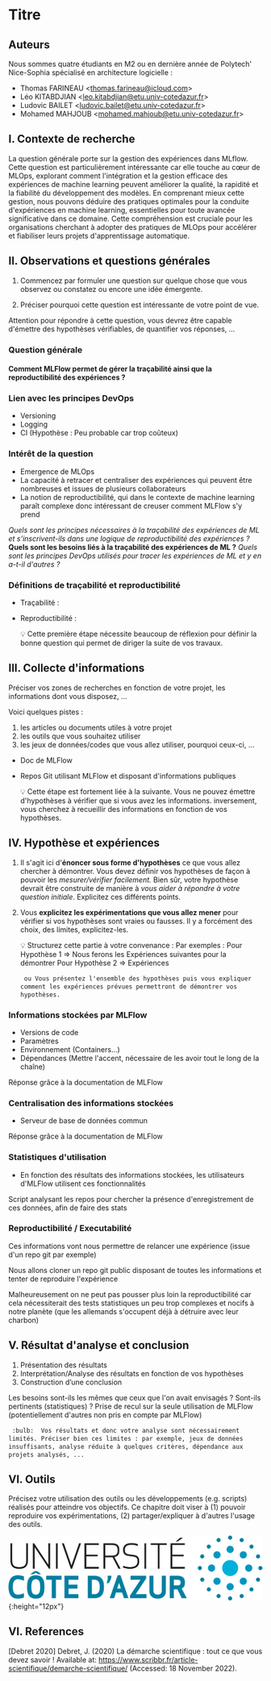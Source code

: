# Titre

## Auteurs

Nous sommes quatre étudiants en M2 ou en dernière année de Polytech' Nice-Sophia spécialisé en architecture logicielle :

* Thomas FARINEAU &lt;thomas.farineau@icloud.com&gt;
* Léo KITABDJIAN &lt;leo.kitabdjian@etu.univ-cotedazur.fr&gt;
* Ludovic BAILET &lt;ludovic.bailet@etu.univ-cotedazur.fr&gt;
* Mohamed MAHJOUB &lt;mohamed.mahjoub@etu.univ-cotedazur.fr&gt;

## I. Contexte de recherche

La question générale porte sur la gestion des expériences dans MLflow. Cette question est particulièrement intéressante car elle touche au cœur de MLOps, explorant comment l'intégration et la gestion efficace des expériences de machine learning peuvent améliorer la qualité, la rapidité et la fiabilité du développement des modèles. En comprenant mieux cette gestion, nous pouvons déduire des pratiques optimales pour la conduite d'expériences en machine learning, essentielles pour toute avancée significative dans ce domaine. Cette compréhension est cruciale pour les organisations cherchant à adopter des pratiques de MLOps pour accélérer et fiabiliser leurs projets d'apprentissage automatique.


## II. Observations et questions générales

1. Commencez par formuler une question sur quelque chose que vous observez ou constatez ou encore une idée émergente. 
    
2. Préciser pourquoi cette question est intéressante de votre point de vue.

Attention pour répondre à cette question, vous devrez être capable d'émettre des hypothèses vérifiables, de quantifier vos réponses, ...

### Question générale

#### Comment MLFlow permet de gérer la traçabilité ainsi que la reproductibilité des expériences ?

### Lien avec les principes DevOps
- Versioning
- Logging
- CI (Hypothèse : Peu probable car trop coûteux)

### Intérêt de la question
- Emergence de MLOps
- La capacité à retracer et centraliser des expériences qui peuvent être nombreuses et issues de plusieurs collaborateurs
- La notion de reproductibilité, qui dans le contexte de machine learning paraît complexe donc intéressant de creuser comment MLFlow s'y prend

_Quels sont les principes nécessaires à la traçabilité des expériences de ML et s'inscrivent-ils dans une logique de reproductibilité des expériences ?_
**Quels sont les besoins liés à la traçabilité des expériences de ML ?**
_Quels sont les principes DevOps utilisés pour tracer les expériences de ML et y en a-t-il d'autres ?_

### Définitions de traçabilité et reproductibilité
- Traçabilité :
- Reproductibilité : 

     :bulb: Cette première étape nécessite beaucoup de réflexion pour définir la bonne question qui permet de diriger la suite de vos travaux.

## III. Collecte d'informations

Préciser vos zones de recherches en fonction de votre projet, les informations dont vous disposez, ... 

Voici quelques pistes : 

1. les articles ou documents utiles à votre projet 
2. les outils que vous souhaitez utiliser
3. les jeux de données/codes que vous allez utiliser, pourquoi ceux-ci, ...

- Doc de MLFlow
- Repos Git utilisant MLFlow et disposant d'informations publiques

     :bulb: Cette étape est fortement liée à la suivante. Vous ne pouvez émettre d'hypothèses à vérifier que si vous avez les informations. inversement, vous cherchez à recueillir des informations en fonction de vos hypothèses. 
 
## IV. Hypothèse et expériences

1. Il s'agit ici d'**énoncer sous forme d'hypothèses** ce que vous allez chercher à démontrer. Vous devez définir vos hypothèses de façon à pouvoir les _mesurer/vérifier facilement._ Bien sûr, votre hypothèse devrait être construite de manière à _vous aider à répondre à votre question initiale_. Explicitez ces différents points.
2. Vous **explicitez les expérimentations que vous allez mener** pour vérifier si vos hypothèses sont vraies ou fausses. Il y a forcément des choix, des limites, explicitez-les.

     :bulb: Structurez cette partie à votre convenance : 
     Par exemples : 
        Pour Hypothèse 1 => 
            Nous ferons les Expériences suivantes pour la démontrer
        Pour Hypothèse 2 => Expériences 
        
        ou Vous présentez l'ensemble des hypothèses puis vous expliquer comment les expériences prévues permettront de démontrer vos hypothèses.

### Informations stockées par MLFlow

- Versions de code
- Paramètres
- Environnement (Containers...)
- Dépendances (Mettre l'accent, nécessaire de les avoir tout le long de la chaîne)

Réponse grâce à la documentation de MLFlow

### Centralisation des informations stockées

- Serveur de base de données commun

Réponse grâce à la documentation de MLFlow

### Statistiques d'utilisation

- En fonction des résultats des informations stockées, les utilisateurs d'MLFlow utilisent ces fonctionnalités

Script analysant les repos pour chercher la présence d'enregistrement de ces données, afin de faire des stats

### Reproductibilité / Executabilité

Ces informations vont nous permettre de relancer une expérience (issue d'un repo git par exemple)

Nous allons cloner un repo git public disposant de toutes les informations et tenter de reproduire l'expérience

Malheureusement on ne peut pas pousser plus loin la reproductibilité car cela nécessiterait des tests statistiques un peu trop complexes et nocifs à notre planète (que les allemands s'occupent déjà à détruire avec leur charbon)

## V. Résultat d'analyse et conclusion

1. Présentation des résultats
2. Interprétation/Analyse des résultats en fonction de vos hypothèses
3. Construction d’une conclusion 

Les besoins sont-ils les mêmes que ceux que l'on avait envisagés ? 
Sont-ils pertinents (statistiques) ?
Prise de recul sur la seule utilisation de MLFlow (potentiellement d'autres non pris en compte par MLFlow)


     :bulb:  Vos résultats et donc votre analyse sont nécessairement limités. Préciser bien ces limites : par exemple, jeux de données insuffisants, analyse réduite à quelques critères, dépendance aux projets analysés, ...

## VI. Outils

Précisez votre utilisation des outils ou les développements \(e.g. scripts\) réalisés pour atteindre vos objectifs. Ce chapitre doit viser à \(1\) pouvoir reproduire vos expérimentations, \(2\) partager/expliquer à d'autres l'usage des outils.

![Figure 1: Logo UCA, exemple, vous pouvez l'enlever](assets/images/logo_uca.png){:height="12px"}


## VI. References

[Debret 2020] Debret, J. (2020) La démarche scientifique : tout ce que vous devez savoir ! Available at: https://www.scribbr.fr/article-scientifique/demarche-scientifique/ (Accessed: 18 November 2022).


